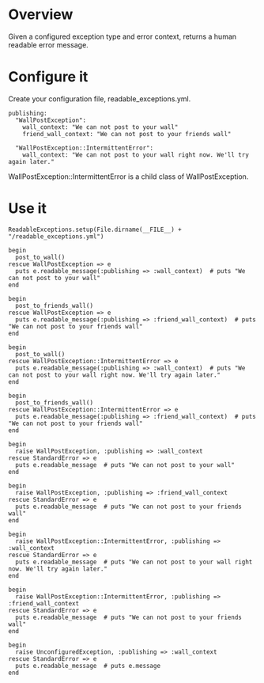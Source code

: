 # Overview

Given a configured exception type and error context, returns a human readable error message.

# Configure it

Create your configuration file, readable_exceptions.yml.

    publishing:
      "WallPostException":
        wall_context: "We can not post to your wall"
        friend_wall_context: "We can not post to your friends wall"

      "WallPostException::IntermittentError":
        wall_context: "We can not post to your wall right now. We'll try again later."

WallPostException::IntermittentError is a child class of WallPostException.

# Use it

    ReadableExceptions.setup(File.dirname(__FILE__) + "/readable_exceptions.yml")

    begin
      post_to_wall()
    rescue WallPostException => e
      puts e.readable_message(:publishing => :wall_context)  # puts "We can not post to your wall"
    end

    begin
      post_to_friends_wall()
    rescue WallPostException => e
      puts e.readable_message(:publishing => :friend_wall_context)  # puts "We can not post to your friends wall"
    end

    begin
      post_to_wall()
    rescue WallPostException::IntermittentError => e
      puts e.readable_message(:publishing => :wall_context)  # puts "We can not post to your wall right now. We'll try again later."
    end

    begin
      post_to_friends_wall()
    rescue WallPostException::IntermittentError => e
      puts e.readable_message(:publishing => :friend_wall_context)  # puts "We can not post to your friends wall"
    end

    begin
      raise WallPostException, :publishing => :wall_context
    rescue StandardError => e
      puts e.readable_message  # puts "We can not post to your wall"
    end

    begin
      raise WallPostException, :publishing => :friend_wall_context
    rescue StandardError => e
      puts e.readable_message  # puts "We can not post to your friends wall"
    end

    begin
      raise WallPostException::IntermittentError, :publishing => :wall_context
    rescue StandardError => e
      puts e.readable_message  # puts "We can not post to your wall right now. We'll try again later."
    end

    begin
      raise WallPostException::IntermittentError, :publishing => :friend_wall_context
    rescue StandardError => e
      puts e.readable_message  # puts "We can not post to your friends wall"
    end

    begin
      raise UnconfiguredException, :publishing => :wall_context
    rescue StandardError => e
      puts e.readable_message  # puts e.message
    end


